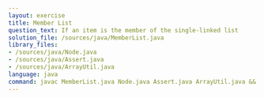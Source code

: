 ```yaml
---
layout: exercise
title: Member List
question_text: If an item is the member of the single-linked list
solution_file: /sources/java/MemberList.java
library_files:
- /sources/java/Node.java
- /sources/java/Assert.java
- /sources/java/ArrayUtil.java
language: java
command: javac MemberList.java Node.java Assert.java ArrayUtil.java && java MemberList
---
```

